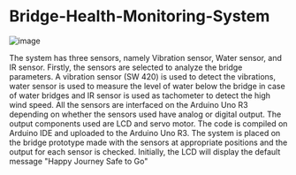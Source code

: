 # Bridge-Health-Monitoring-System

![image](https://github.com/AvantikaN/Bridge-Health-Monitoring-System/assets/99970466/bb06bd26-4052-4ae4-a12f-30e3ec1592f7)

The system has three sensors, namely Vibration sensor, Water sensor, and IR sensor. Firstly, the sensors are selected to analyze the bridge parameters. A vibration sensor (SW 420) is used to detect the vibrations, water sensor is used to measure the level of water below the bridge in case of water bridges and IR sensor is used as tachometer to detect the high wind speed. All the sensors are interfaced on the Arduino Uno R3 depending on whether the sensors used have analog or digital output. The output components used are LCD and servo motor. The
code is compiled on Arduino IDE and uploaded to the Arduino Uno R3. The system is placed on the bridge prototype made with the sensors at appropriate positions and the output for each
sensor is checked. Initially, the LCD will display the default message "Happy Journey Safe to Go"
